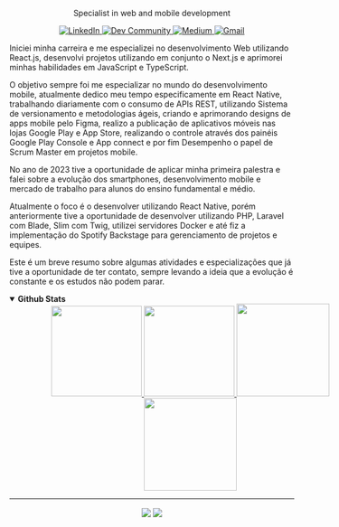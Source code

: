 <p align="center">
  Specialist in web and mobile development
</p>
<p align="center">
  <a href="https://www.linkedin.com/in/edsonjuniornarvaes" alt="LinkedIn">
    <img alt="LinkedIn" src="https://img.shields.io/badge/linkedin-%230077B5.svg?&style=for-the-badge&logo=linkedin&logoColor=white"/>  
  </a>
  <a href="https://dev.to/edsonjuniornarvaes" alt="Dev Community">
    <img alt="Dev Community" src="https://img.shields.io/badge/dev.to-0A0A0A?style=for-the-badge&logo=dev.to&logoColor=white"/>  
  </a>
  <a href="https://edsonjuniornarvaes.medium.com" alt="Medium">
    <img alt="Medium" src="https://img.shields.io/badge/Medium-%23000000.svg?&style=for-the-badge&logo=Medium&logoColor=white"/>  
  </a>
  <a href="mailto:edsonjunior.narvaes@gmail.com" alt="Gmail">
    <img alt="Gmail" src="https://img.shields.io/badge/Gmail-D14836?style=for-the-badge&logo=gmail&logoColor=white"/>  
  </a>
</p>

Iniciei minha carreira e me especializei no desenvolvimento Web utilizando React.js, desenvolvi projetos utilizando em conjunto o Next.js e aprimorei minhas habilidades em JavaScript e TypeScript.

O objetivo sempre foi me especializar no mundo do desenvolvimento mobile, atualmente dedico meu tempo especificamente em React Native, trabalhando diariamente com o consumo de APIs REST, utilizando Sistema de versionamento e metodologias ágeis, criando e aprimorando designs de apps mobile pelo Figma, realizo a publicação de aplicativos móveis nas lojas Google Play e App Store, realizando o controle através dos painéis Google Play Console e App connect e por fim Desempenho o papel de Scrum Master em projetos mobile. 

No ano de 2023 tive a oportunidade de aplicar minha primeira palestra e falei sobre a evolução dos smartphones, desenvolvimento mobile e mercado de trabalho para alunos do ensino fundamental e médio.

Atualmente o foco é o desenvolver utilizando React Native, porém anteriormente tive a oportunidade de desenvolver utilizando PHP, Laravel com Blade, Slim com Twig, utilizei servidores Docker e até fiz a implementação do Spotify Backstage para gerenciamento de projetos e equipes.

Este é um breve resumo sobre algumas atividades e especializações que já tive a oportunidade de ter contato, sempre levando a ideia que a evolução é constante e os estudos não podem parar.

<details open>
  <summary> 
    <strong>
      Github Stats
    </strong>
  </summary>
<div align="center">
  <a href="https://github.com/edsonjuniornarvaes">
    <div style="width: 40rem">
      <img height="160em" src="https://github-readme-stats.vercel.app/api?username=edsonjuniornarvaes&show_icons=true&theme=radical&include_all_commits=true&count_private=true&hide_border=true" />
      <img height="160em" src="https://github-readme-streak-stats.herokuapp.com?user=edsonjuniornarvaes&theme=radical&hide_border=true&date_format=j%20M%5B%20Y%5D"/>
      <img height="164em" src="https://github-readme-stats.vercel.app/api/top-langs/?username=edsonjuniornarvaes&theme=radical&hide_border=true&layout=compact&langs_count=5" />
      <img height="164em" src="https://github-readme-stats.vercel.app/api/wakatime?username=edsonjuniornarvaes&theme=radical&hide_border=true&langs_count=5&layout=compact" />
    </div>
  </a>
</div>

  ---
  
  <p align="center">
    <img align="center" src=https://visitor-badge.laobi.icu/badge?page_id=edsonjuniornarvaes.edsonjuniornarvaes) />
    <img align="center" src=https://img.shields.io/github/followers/edsonjuniornarvaes?label=Follow&style=social)](https://github.com/edsonjuniornarvaes)   />
  </p>
</details open>
